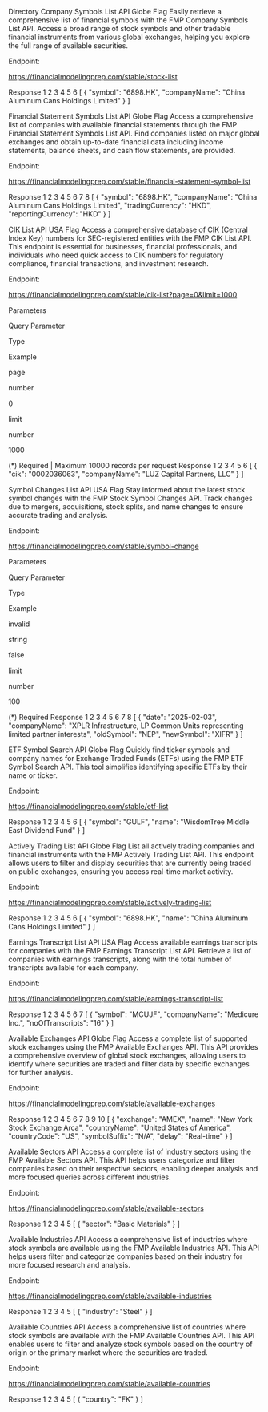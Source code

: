 Directory
Company Symbols List API
Globe Flag
Easily retrieve a comprehensive list of financial symbols with the FMP Company Symbols List API. Access a broad range of stock symbols and other tradable financial instruments from various global exchanges, helping you explore the full range of available securities.

Endpoint:

https://financialmodelingprep.com/stable/stock-list

Response
1
2
3
4
5
6
[
{
"symbol": "6898.HK",
"companyName": "China Aluminum Cans Holdings Limited"
}
]

Financial Statement Symbols List API
Globe Flag
Access a comprehensive list of companies with available financial statements through the FMP Financial Statement Symbols List API. Find companies listed on major global exchanges and obtain up-to-date financial data including income statements, balance sheets, and cash flow statements, are provided.

Endpoint:

https://financialmodelingprep.com/stable/financial-statement-symbol-list

Response
1
2
3
4
5
6
7
8
[
{
"symbol": "6898.HK",
"companyName": "China Aluminum Cans Holdings Limited",
"tradingCurrency": "HKD",
"reportingCurrency": "HKD"
}
]

CIK List API
USA Flag
Access a comprehensive database of CIK (Central Index Key) numbers for SEC-registered entities with the FMP CIK List API. This endpoint is essential for businesses, financial professionals, and individuals who need quick access to CIK numbers for regulatory compliance, financial transactions, and investment research.

Endpoint:

https://financialmodelingprep.com/stable/cik-list?page=0&limit=1000

Parameters

Query Parameter

Type

Example

page

number

0

limit

number

1000

(\*) Required | Maximum 10000 records per request
Response
1
2
3
4
5
6
[
{
"cik": "0002036063",
"companyName": "LUZ Capital Partners, LLC"
}
]

Symbol Changes List API
USA Flag
Stay informed about the latest stock symbol changes with the FMP Stock Symbol Changes API. Track changes due to mergers, acquisitions, stock splits, and name changes to ensure accurate trading and analysis.

Endpoint:

https://financialmodelingprep.com/stable/symbol-change

Parameters

Query Parameter

Type

Example

invalid

string

false

limit

number

100

(\*) Required
Response
1
2
3
4
5
6
7
8
[
{
"date": "2025-02-03",
"companyName": "XPLR Infrastructure, LP Common Units representing limited partner interests",
"oldSymbol": "NEP",
"newSymbol": "XIFR"
}
]

ETF Symbol Search API
Globe Flag
Quickly find ticker symbols and company names for Exchange Traded Funds (ETFs) using the FMP ETF Symbol Search API. This tool simplifies identifying specific ETFs by their name or ticker.

Endpoint:

https://financialmodelingprep.com/stable/etf-list

Response
1
2
3
4
5
6
[
{
"symbol": "GULF",
"name": "WisdomTree Middle East Dividend Fund"
}
]

Actively Trading List API
Globe Flag
List all actively trading companies and financial instruments with the FMP Actively Trading List API. This endpoint allows users to filter and display securities that are currently being traded on public exchanges, ensuring you access real-time market activity.

Endpoint:

https://financialmodelingprep.com/stable/actively-trading-list

Response
1
2
3
4
5
6
[
{
"symbol": "6898.HK",
"name": "China Aluminum Cans Holdings Limited"
}
]

Earnings Transcript List API
USA Flag
Access available earnings transcripts for companies with the FMP Earnings Transcript List API. Retrieve a list of companies with earnings transcripts, along with the total number of transcripts available for each company.

Endpoint:

https://financialmodelingprep.com/stable/earnings-transcript-list

Response
1
2
3
4
5
6
7
[
{
"symbol": "MCUJF",
"companyName": "Medicure Inc.",
"noOfTranscripts": "16"
}
]

Available Exchanges API
Globe Flag
Access a complete list of supported stock exchanges using the FMP Available Exchanges API. This API provides a comprehensive overview of global stock exchanges, allowing users to identify where securities are traded and filter data by specific exchanges for further analysis.

Endpoint:

https://financialmodelingprep.com/stable/available-exchanges

Response
1
2
3
4
5
6
7
8
9
10
[
{
"exchange": "AMEX",
"name": "New York Stock Exchange Arca",
"countryName": "United States of America",
"countryCode": "US",
"symbolSuffix": "N/A",
"delay": "Real-time"
}
]

Available Sectors API
Access a complete list of industry sectors using the FMP Available Sectors API. This API helps users categorize and filter companies based on their respective sectors, enabling deeper analysis and more focused queries across different industries.

Endpoint:

https://financialmodelingprep.com/stable/available-sectors

Response
1
2
3
4
5
[
{
"sector": "Basic Materials"
}
]

Available Industries API
Access a comprehensive list of industries where stock symbols are available using the FMP Available Industries API. This API helps users filter and categorize companies based on their industry for more focused research and analysis.

Endpoint:

https://financialmodelingprep.com/stable/available-industries

Response
1
2
3
4
5
[
{
"industry": "Steel"
}
]

Available Countries API
Access a comprehensive list of countries where stock symbols are available with the FMP Available Countries API. This API enables users to filter and analyze stock symbols based on the country of origin or the primary market where the securities are traded.

Endpoint:

https://financialmodelingprep.com/stable/available-countries

Response
1
2
3
4
5
[
{
"country": "FK"
}
]
